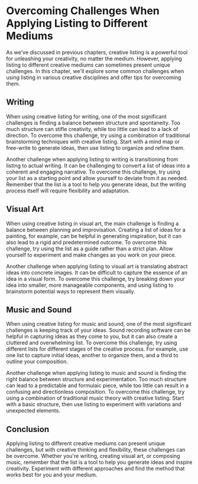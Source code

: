 Overcoming Challenges When Applying Listing to Different Mediums
===========================================================================================================================

As we've discussed in previous chapters, creative listing is a powerful tool for unleashing your creativity, no matter the medium. However, applying listing to different creative mediums can sometimes present unique challenges. In this chapter, we'll explore some common challenges when using listing in various creative disciplines and offer tips for overcoming them.

Writing
-------

When using creative listing for writing, one of the most significant challenges is finding a balance between structure and spontaneity. Too much structure can stifle creativity, while too little can lead to a lack of direction. To overcome this challenge, try using a combination of traditional brainstorming techniques with creative listing. Start with a mind map or free-write to generate ideas, then use listing to organize and refine them.

Another challenge when applying listing to writing is transitioning from listing to actual writing. It can be challenging to convert a list of ideas into a coherent and engaging narrative. To overcome this challenge, try using your list as a starting point and allow yourself to deviate from it as needed. Remember that the list is a tool to help you generate ideas, but the writing process itself will require flexibility and adaptation.

Visual Art
----------

When using creative listing in visual art, the main challenge is finding a balance between planning and improvisation. Creating a list of ideas for a painting, for example, can be helpful in generating inspiration, but it can also lead to a rigid and predetermined outcome. To overcome this challenge, try using the list as a guide rather than a strict plan. Allow yourself to experiment and make changes as you work on your piece.

Another challenge when applying listing to visual art is translating abstract ideas into concrete images. It can be difficult to capture the essence of an idea in a visual form. To overcome this challenge, try breaking down your idea into smaller, more manageable components, and using listing to brainstorm potential ways to represent them visually.

Music and Sound
---------------

When using creative listing for music and sound, one of the most significant challenges is keeping track of your ideas. Sound recording software can be helpful in capturing ideas as they come to you, but it can also create a cluttered and overwhelming list. To overcome this challenge, try using different lists for different stages of the creative process. For example, use one list to capture initial ideas, another to organize them, and a third to outline your composition.

Another challenge when applying listing to music and sound is finding the right balance between structure and experimentation. Too much structure can lead to a predictable and formulaic piece, while too little can result in a confusing and directionless composition. To overcome this challenge, try using a combination of traditional music theory with creative listing. Start with a basic structure, then use listing to experiment with variations and unexpected elements.

Conclusion
----------

Applying listing to different creative mediums can present unique challenges, but with creative thinking and flexibility, these challenges can be overcome. Whether you're writing, creating visual art, or composing music, remember that the list is a tool to help you generate ideas and inspire creativity. Experiment with different approaches and find the method that works best for you and your medium.
